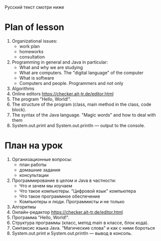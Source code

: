 Русский текст смотри ниже

# Plan of lesson
1. Organizational issues:
   - work plan
   - homeworks
   - consultation
2. Programming in general and Java in particular:
   - What and why we are studying
   - What are computers. The "digital language" of the computer
   - What is software
   - Computers and people. Programmers and not only
3. Algorithms
4. Online editors https://checker.ait-tr.de/editor.html
5. The program "Hello, World!".
6. The structure of the program (class, main method in the class, code block).
7. The syntax of the Java language. "Magic words" and how to deal with them
8. System.out.print and System.out.println — output to the console.

# План на урок
1. Организационные вопросы:
   - план работы
   - домашние задания
   - консультации
2. Программирование в целом и Java в частности:
   - Что и зачем мы изучаем
   - Что такое компьютеры. "Цифровой язык" компьютера
   - Что такое программное обеспечение
   - Компьютеры и люди. Программисты и не только
3. Алгоритмы
4. Онлайн-редактор https://checker.ait-tr.de/editor.html
5. Программа "Hello, World!".
6. Структура программы (класс, метод main в классе, блок кода).
7. Синтаксис языка Java. "Магические слова" и как с ними бороться
8. System.out.print и System.out.println — вывод в консоль.
